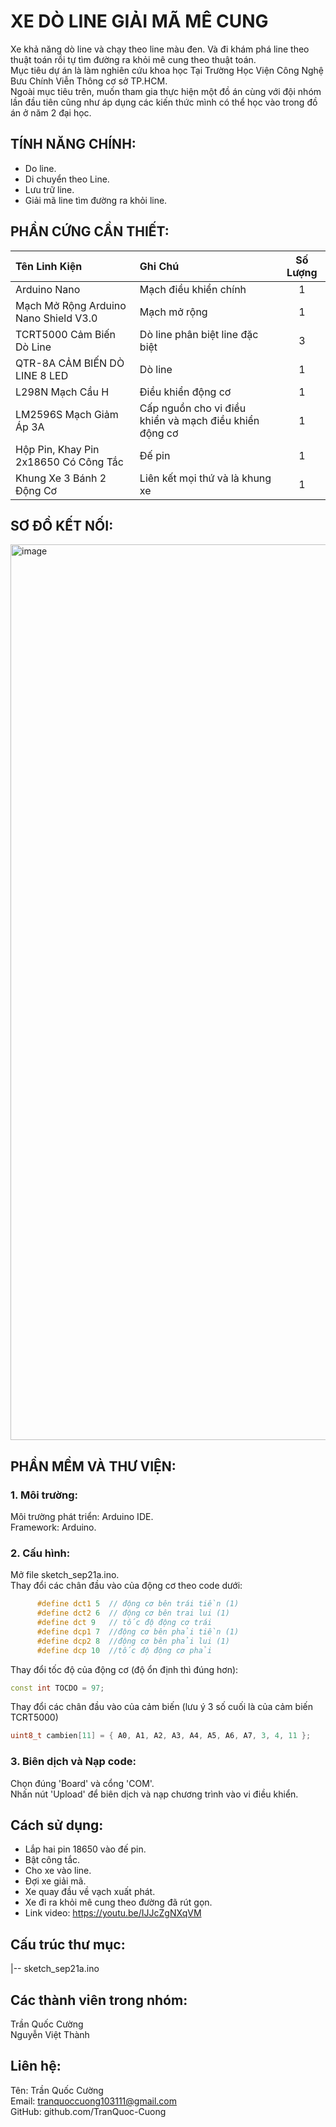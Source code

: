 # XE DÒ LINE GIẢI MÃ MÊ CUNG


Xe khả năng dò line và chạy theo line màu đen. Và đi khám phá line theo thuật toán rồi tự tìm đường ra khỏi mê cung theo thuật toán.  
Mục tiêu dự án là làm nghiên cứu khoa học Tại Trường Học Viện Công Nghệ Bưu Chính Viễn Thông cơ sở TP.HCM.  
Ngoài mục tiêu trên, muốn tham gia thực hiện một đồ án cùng với đội nhóm lần đầu tiên cũng như áp dụng các kiến thức mình có thể học vào trong đồ án ở năm 2 đại học.  

## TÍNH NĂNG CHÍNH: 
- Do line.
- Di chuyển theo Line.  
- Lưu trữ line.
- Giải mã line tìm đường ra khỏi line.
  
## PHẦN CỨNG CẦN THIẾT:  
| Tên Linh Kiện | Ghi Chú | Số Lượng |
| :--- | :--- | :---: |
| Arduino Nano | Mạch điều khiển chính | 1 |
| Mạch Mở Rộng Arduino Nano Shield V3.0 | Mạch mở rộng | 1 |  
| TCRT5000 Cảm Biến Dò Line | Dò line phân biệt line đặc biệt | 3 |
| QTR-8A CẢM BIẾN DÒ LINE 8 LED | Dò line | 1 |
| L298N Mạch Cầu H | Điều khiển động cơ | 1 |
| LM2596S Mạch Giảm Áp 3A | Cấp nguồn cho vi điều khiển và mạch điều khiển động cơ | 1 | 
| Hộp Pin, Khay Pin 2x18650 Có Công Tắc | Đế pin | 1 |
| Khung Xe 3 Bánh 2 Động Cơ | Liên kết mọi thứ và là khung xe | 1 |

## SƠ ĐỒ KẾT NỐI:

  <img width="1919" height="1433" alt="image" src="https://github.com/user-attachments/assets/ca32a341-0762-4179-b9ee-beff8be3f2e2" />
  
## PHẦN MỀM VÀ THƯ VIỆN:
### 1. Môi trường:  
Môi trường phát triển: Arduino IDE.  
Framework: Arduino.   
  
### 2. Cấu hình:  
Mở file sketch_sep21a.ino.  
Thay đổi các chân đầu vào của động cơ theo code dưới:
``` c++
      #define dct1 5  // động cơ bên trái tiền (1)
      #define dct2 6  // động cơ bên trai lui (1)
      #define dct 9   // tốc độ động cơ trái
      #define dcp1 7  //động cơ bên phải tiền (1)
      #define dcp2 8  //động cơ bên phải lui (1)
      #define dcp 10  //tốc độ động cơ phải
```
Thay đổi tốc độ của động cơ (độ ổn định thì đúng hơn):  
```c++
const int TOCDO = 97;
```
Thay đổi các chân đầu vào của cảm biến (lưu ý 3 số cuối là của cảm biến TCRT5000) 
```c++
uint8_t cambien[11] = { A0, A1, A2, A3, A4, A5, A6, A7, 3, 4, 11 };
```
### 3. Biên dịch và Nạp code:
Chọn đúng 'Board' và cổng 'COM'.  
Nhấn nút 'Upload' để biên dịch và nạp chương trình vào vi điều khiển.  

## Cách sử dụng:  
-  Lắp hai pin 18650 vào đế pin.
-  Bật công tắc.
-  Cho xe vào line.
-  Đợi xe giải mã.
-  Xe quay đầu về vạch xuất phát.
-  Xe đi ra khỏi mê cung theo đường đã rút gọn.
-  Link video: https://youtu.be/IJJcZgNXqVM
  
## Cấu trúc thư mục:
|-- sketch_sep21a.ino

## Các thành viên trong nhóm:
Trần Quốc Cường  
Nguyễn Việt Thành

## Liên hệ:
Tên: Trần Quốc Cường  
Email: tranquoccuong103111@gmail.com  
GitHub: github.com/TranQuoc-Cuong
  



